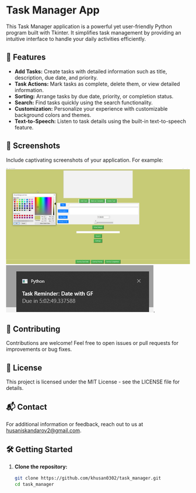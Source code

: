 # Task Manager App



This Task Manager application is a powerful yet user-friendly Python program built with Tkinter. It simplifies task management by providing an intuitive interface to handle your daily activities efficiently.

## 🚀 Features

- **Add Tasks:** Create tasks with detailed information such as title, description, due date, and priority.
- **Task Actions:** Mark tasks as complete, delete them, or view detailed information.
- **Sorting:** Arrange tasks by due date, priority, or completion status.
- **Search:** Find tasks quickly using the search functionality.
- **Customization:** Personalize your experience with customizable background colors and themes.
- **Text-to-Speech:** Listen to task details using the built-in text-to-speech feature.

## 🌈 Screenshots


Include captivating screenshots of your application. For example:

![Task Manager App Screenshot](/task_manager_screenshot.png)
![Task Manager App Screenshot](/task_manager_screenshot1.png).

## 🤝 Contributing
Contributions are welcome! Feel free to open issues or pull requests for improvements or bug fixes.

## 📝 License
This project is licensed under the MIT License - see the LICENSE file for details.

## 📬 Contact
For additional information or feedback, reach out to us at husaniskandarov2@gmail.com.

## 🛠️ Getting Started

1. **Clone the repository:**

   ```bash
   git clone https://github.com/khusan0302/task_manager.git
   cd task_manager
